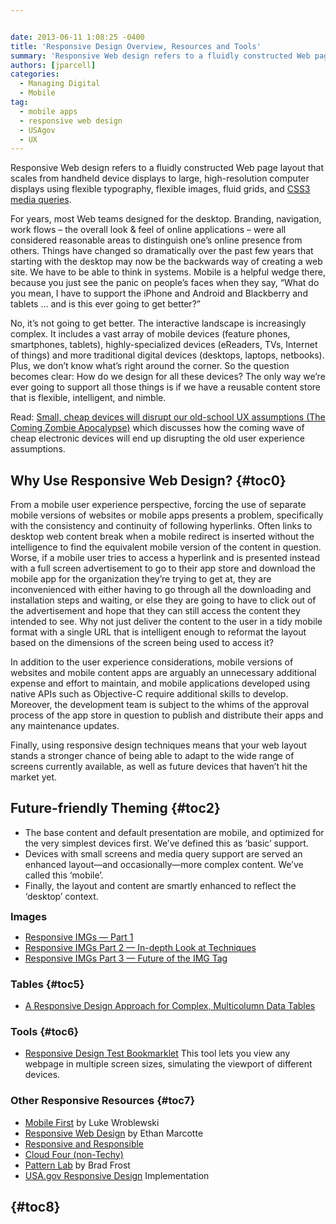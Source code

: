 ```yaml
---


date: 2013-06-11 1:08:25 -0400
title: 'Responsive Design Overview, Resources and Tools'
summary: 'Responsive Web design refers to a fluidly constructed Web page layout that scales from handheld device displays to large, high-resolution computer displays using flexible typography, flexible images, fluid grids, and CSS3 media queries. For years, most Web teams designed for the desktop. Branding, navigation, work flows &amp;#8211; the overall look &amp;amp; feel of online applications'
authors: [jparcell]
categories:
  - Managing Digital
  - Mobile
tag:
  - mobile apps
  - responsive web design
  - USAgov
  - UX
---
```


Responsive Web design refers to a fluidly constructed Web page layout that scales from handheld device displays to large, high-resolution computer displays using flexible typography, flexible images, fluid grids, and <a href="http://www.w3.org/TR/css3-mediaqueries/" rel="nofollow">CSS3 media queries</a>.



For years, most Web teams designed for the desktop. Branding, navigation, work flows &#8211; the overall look & feel of online applications &#8211; were all considered reasonable areas to distinguish one&#8217;s online presence from others. Things have changed so dramatically over the past few years that starting with the desktop may now be the backwards way of creating a web site. We have to be able to think in systems. Mobile is a helpful wedge there, because you just see the panic on people’s  faces when they say, “What do you mean, I have to support the iPhone and Android and Blackberry and tablets … and is this ever going to get better?”

No, it’s  not going to get better. The interactive landscape is increasingly complex. It includes a vast array of mobile devices (feature phones, smartphones, tablets), highly-specialized devices (eReaders, TVs, Internet of things) and more traditional digital devices (desktops, laptops, netbooks). Plus, we don’t know what’s  right around the corner. So the question becomes clear: How do we design for all these devices? The only way we’re ever going to support all those things is if we have a reusable content store that is flexible, intelligent, and nimble.

Read: <a href="http://designmind.frogdesign.com/blog/the-coming-zombie-apocalypse-small-cheap-devices-will-disrupt-our-old-school-ux-assumptions.htm" rel="nofollow">Small, cheap devices will disrupt our old-school UX assumptions (The Coming Zombie Apocalypse)</a> which discusses how the coming wave of cheap electronic devices will end up disrupting the old user experience assumptions.

## <a name="x-Why use Responsive Web Design?"></a>Why Use Responsive Web Design? {#toc0}

From a mobile user experience perspective, forcing the use of separate mobile versions of websites or mobile apps presents a problem, specifically with the consistency and continuity of following hyperlinks. Often links to desktop web content break when a mobile redirect is inserted without the intelligence to find the equivalent mobile version of the content in question. Worse, if a mobile user tries to access a hyperlink and is presented instead with a full screen advertisement to go to their app store and download the mobile app for the organization they&#8217;re trying to get at, they are inconvenienced with either having to go through all the downloading and installation steps and waiting, or else they are going to have to click out of the advertisement and hope that they can still access the content they intended to see. Why not just deliver the content to the user in a tidy mobile format with a single URL that is intelligent enough to reformat the layout based on the dimensions of the screen being used to access it?

In addition to the user experience considerations, mobile versions of websites and mobile content apps are arguably an unnecessary additional expense and effort to maintain, and mobile applications developed using native APIs such as Objective-C require additional skills to develop. Moreover, the development team is subject to the whims of the approval process of the app store in question to publish and distribute their apps and any maintenance updates.

Finally, using responsive design techniques means that your web layout stands a stronger chance of being able to adapt to the wide range of screens currently available, as well as future devices that haven&#8217;t hit the market yet.

## <a name="x-Future-friendly Theming"></a>Future-friendly Theming {#toc2}

  * The base content and default presentation are mobile, and optimized for the very simplest devices first. We&#8217;ve defined this as &#8216;basic&#8217; support.
  * Devices with small screens and media query support are served an enhanced layout—and occasionally—more complex content. We&#8217;ve called this &#8216;mobile&#8217;.
  * Finally, the layout and content are smartly enhanced to reflect the &#8216;desktop&#8217; context.

**<span style="font-size: 1.17em;">Images</span>**

  * <a href="http://www.cloudfour.com/responsive-imgs/" rel="nofollow">Responsive IMGs — Part 1</a>
  * <a href="http://www.cloudfour.com/responsive-imgs-part-2/" rel="nofollow">Responsive IMGs Part 2 — In-depth Look at Techniques</a>
  * <a href="http://www.cloudfour.com/responsive-imgs-part-3-future-of-the-img-tag/" rel="nofollow">Responsive IMGs Part 3 — Future of the IMG Tag</a>

### <a name="x-WARNING: Some Page Elements are not so Responsive-Tables"></a>Tables {#toc5}

  * <a href="http://filamentgroup.com/lab/responsive_design_approach_for_complex_multicolumn_data_tables/" rel="nofollow">A Responsive Design Approach for Complex, Multicolumn Data Tables</a>

### <a name="x-WARNING: Some Page Elements are not so Responsive-Tools"></a>Tools {#toc6}

  *  <a href="http://www.benjaminkeen.com/misc/bricss/" rel="nofollow">Responsive Design Test Bookmarklet</a> This tool lets you view any webpage in multiple screen sizes, simulating the viewport of different devices.

### <a name="x-WARNING: Some Page Elements are not so Responsive-Other Links"></a>Other Responsive Resources {#toc7}

  * <a href="http://www.lukew.com/ff/entry.asp?933" rel="nofollow">Mobile First</a> by Luke Wroblewski
  * <a href="http://www.alistapart.com/articles/responsive-web-design/" rel="nofollow">Responsive Web Design</a> by Ethan Marcotte
  * <a href="http://speakerdeck.com/u/scottjehl/p/responsive-responsible" rel="nofollow">Responsive and Responsible</a>
  * <a href="http://www.slideshare.net/lyzadanger/crap-it-doesnt-look-quite-right-or-how-i-learned-to-stop-worrying-and-set-my-mobile-web-sites-free-9518337" rel="nofollow">Cloud Four (non-Techy)</a>
  * <a href="http://patternlab.bradfrostweb.com/" rel="nofollow">Pattern Lab</a> by Brad Frost
  * [USA.gov Responsive Design](https://www.WHATEVER/2013/08/20/embracing-responsive-design-2/ "Embracing Responsive Design") Implementation

## <a name="x-Government Examples of Responsive Design::"></a> {#toc8}